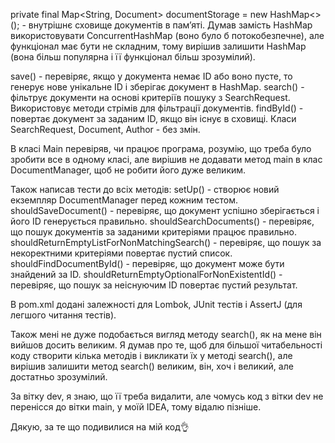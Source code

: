 private final Map<String, Document> documentStorage = new HashMap<>(); - внутрішнє сховище документів в пам’яті. Думав замість HashMap використовувати ConcurrentHashMap (воно було б потокобезпечне), 
але функціонал має бути не складним, тому вирішив залишити HashMap (вона більш популярна і її функціонал більш зрозумілий).

save() - перевіряє, якщо у документа немає ID або воно пусте, то генерує нове унікальне ID і зберігає документ в HashMap.
search() - фільтрує документи на основі критеріїв пошуку з SearchRequest. Використовує методи стрімів для фільтрації документів.
findById() - повертає документ за заданим ID, якщо він існує в сховищі.
Класи SearchRequest, Document, Author - без змін.

В класі Main перевіряв, чи працює програма, розумію, що треба було зробити все в одному класі, але вирішив не додавати метод main в клас DocumentManager, щоб не робити його дуже великим.

Також написав тести до всіх методів:
setUp() - створює новий екземпляр DocumentManager перед кожним тестом.
shouldSaveDocument() - перевіряє, що документ успішно зберігається і його ID генерується правильно.
shouldSearchDocuments() - перевіряє, що пошук документів за заданими критеріями працює правильно.
shouldReturnEmptyListForNonMatchingSearch() - перевіряє, що пошук за некоректними критеріями повертає пустий список.
shouldFindDocumentById() - перевіряє, що документ може бути знайдений за ID.
shouldReturnEmptyOptionalForNonExistentId() - перевіряє, що пошук за неіснуючим ID повертає пустий результат.

В pom.xml додані залежності для Lombok, JUnit тестів і AssertJ (для легшого читання тестів).

Також мені не дуже подобається вигляд методу search(), як на мене він вийшов досить великим. 
Я думав про те, щоб для більшої читабельності коду створити кілька методів і викликати їх у методі search(),
але вирішив залишити метод search() великим, він, хоч і великий, але достатньо зрозумілий.

За вітку dev, я знаю, що її треба видалити, але чомусь код з вітки dev не перенісся до вітки main, у моїй IDEA, тому відалю пізніше.

Дякую, за те що подивилися на мій код👌
